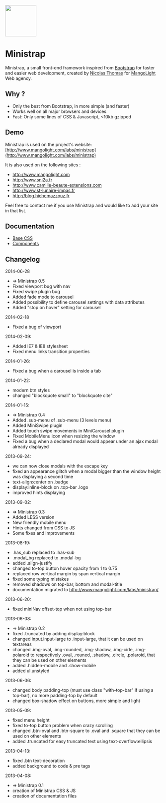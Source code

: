 <a href="http://www.mangolight.com/labs/ministrap/">
  <img src="http://www.mangolight.com/labs/ministrap/en/img/icon_ministrap_128.png" width="100px">
</a>

# Ministrap
Ministrap, a small front-end framework inspired from [Bootstrap](http://getbootstrap.com/) for faster and easier web development, created by [Nicolas Thomas](http://www.nicolasthomas.fr) for [MangoLight](http://www.mangolight.com) Web agency.

## Why ?
- Only the best from Bootstrap, in more simple (and faster)
- Works well on all major browsers and devices
- Fast: Only some lines of CSS & Javascript, <10kb gzipped

## Demo
Ministrap is used on the project's website: [http://www.mangolight.com/labs/ministrap](http://www.mangolight.com/labs/ministrap)

It is also used on the following sites :
- http://www.mangolight.com
- http://www.sni2a.fr
- http://www.camille-beaute-extensions.com
- http://www.st-lunaire-impas.fr
- http://blog.hichemazzouz.fr

Feel free to contact me if you use Ministrap and would like to add your site in that list.

## Documentation
- [Base CSS](http://www.mangolight.com/labs/ministrap/base.php)
- [Components](http://www.mangolight.com/labs/ministrap/components.php)

## Changelog
2014-06-28
- => Ministrap 0.5
- Fixed viewport bug with nav
- Fixed swipe plugin bug
- Added fade mode to carousel
- Added possibility to define carousel settings with data attributes
- Added "stop on hover" setting for carousel

2014-02-18
- Fixed a bug of viewport

2014-02-09:
- Added IE7 & IE8 stylesheet
- Fixed menu links transition properties

2014-01-26:
- Fixed a bug when a carousel is inside a tab

2014-01-22:
- modern btn styles
- changed "blockquote small" to "blockquote cite"

2014-01-15:
- => Ministrap 0.4
- Added .sub-menu of .sub-menu (3 levels menu)
- Added MiniSwipe plugin
- Added touch swipe movements in MiniCarousel plugin
- Fixed MobileMenu icon when resizing the window
- Fixed a bug when a declared modal would appear under an ajax modal already displayed

2013-09-24:
- we can now close modals with the escape key
- fixed an appearance glitch when a modal bigger than the window height was displaying a second time
- text-align:center on .badge
- display:inline-block on .top-bar .logo
- improved hints displaying

2013-09-02:
- => Ministrap 0.3
- Added LESS version
- New friendly mobile menu
- Hints changed from CSS to JS
- Some fixes and improvements

2013-08-19:
- .has_sub replaced to .has-sub
- .modal_bg replaced to .modal-bg
- added .align-justify
- changed to-top button hover opacity from 1 to 0.75
- replaced row vertical margin by span vertical margin
- fixed some typing mistakes
- removed shadows on top-bar, bottom and modal-title
- documentation migrated to http://www.mangolight.com/labs/ministrap/
	
2013-06-20:
- fixed miniNav offset-top when not using top-bar
	
2013-06-08:
- => Ministrap 0.2
- fixed .truncated by adding display:block
- changed input.input-large to .input-large, that it can be used on textareas
- changed .img-oval, .img-rounded, .img-shadow, .img-cirle, .img-polaroid to respectively
.oval, .rouned, .shadow, .circle, .polaroid, that they can be used on other elements
- added .hidden-mobile and .show-mobile
- added ul.unstyled

2013-06-06:
- changed body padding-top (must use class "with-top-bar" if using a top-bar), no more padding-top by default
- changed box-shadow effect on buttons, more simple and light

2013-05-09:
- fixed menu height
- fixed to-top button problem when crazy scrolling
- changed .btn-oval and .btn-square to .oval and .square that they can be used on other elements
- added .truncated for easy truncated text using text-overflow:ellipsis
	
2013-04-13:
- fixed .btn text-decoration
- added background to code & pre tags
	
2013-04-08:
- => Ministrap 0.1
- creation of Ministrap CSS & JS
- creation of documentation files
